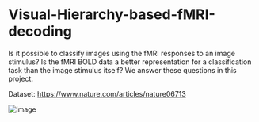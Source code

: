 # Visual-Hierarchy-based-fMRI-decoding
Is it possible to classify images using the fMRI responses to an image stimulus? Is the fMRI BOLD data a better representation for a classification task than the image stimulus itself? We answer these questions in this project.

Dataset: https://www.nature.com/articles/nature06713 

![image](https://user-images.githubusercontent.com/54279933/130331928-2ed9f45c-4279-495d-9b8b-3cb77f5df6d7.png)


